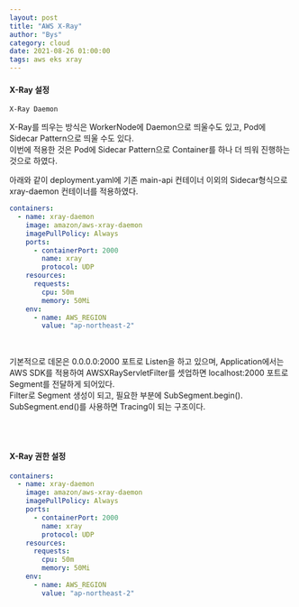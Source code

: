 ```yaml
---
layout: post
title: "AWS X-Ray"
author: "Bys"
category: cloud
date: 2021-08-26 01:00:00
tags: aws eks xray
---
```


#### X-Ray 설정  
`X-Ray Daemon`

X-Ray를 띄우는 방식은 WorkerNode에 Daemon으로 띄울수도 있고, Pod에 Sidecar Pattern으로 띄울 수도 있다.  
이번에 적용한 것은 Pod에 Sidecar Pattern으로 Container를 하나 더 띄워 진행하는 것으로 하였다.  

아래와 같이 deployment.yaml에 기존 main-api 컨테이너 이외의 Sidecar형식으로 xray-daemon 컨테이너를 적용하였다.  
```yaml
containers:
  - name: xray-daemon
    image: amazon/aws-xray-daemon
    imagePullPolicy: Always
    ports:
      - containerPort: 2000
        name: xray
        protocol: UDP
    resources:
      requests:
        cpu: 50m
        memory: 50Mi
    env:
      - name: AWS_REGION
        value: "ap-northeast-2"
```
<br>

기본적으로 데몬은 0.0.0.0:2000 포트로 Listen을 하고 있으며, Application에서는 AWS SDK를 적용하여 AWSXRayServletFilter를 셋업하면 localhost:2000 포트로 Segment를 전달하게 되어있다.  
Filter로 Segment 생성이 되고, 필요한 부분에 SubSegment.begin(). SubSegment.end()를 사용하면 Tracing이 되는 구조이다.  

<br><br>



#### X-Ray 권한 설정  

```yaml
containers:
  - name: xray-daemon
    image: amazon/aws-xray-daemon
    imagePullPolicy: Always
    ports:
      - containerPort: 2000
        name: xray
        protocol: UDP
    resources:
      requests:
        cpu: 50m
        memory: 50Mi
    env:
      - name: AWS_REGION
        value: "ap-northeast-2"
```